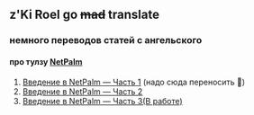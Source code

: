 ## z'Ki Roel go ~~mad~~ translate
### немного переводов статей с ангельского

#### про тулзу [NetPalm](https://github.com/tbotnz/netpalm)
1. [Введение в NetPalm — Часть 1](https://medium.com/@zkiroel/%D0%B2%D0%B2%D0%B5%D0%B4%D0%B5%D0%BD%D0%B8%D0%B5-%D0%B2-netpalm-%D1%87%D0%B0%D1%81%D1%82%D1%8C-1-b483dd47bbd8) (надо сюда переносить :ghost:)
2. [Введение в NetPalm — Часть 2](https://zkiroel.github.io/znotes/netpalm-part-2)
3. [Введение в NetPalm — Часть 3(В работе)](https://zkiroel.github.io/znotes/netpalm-part-3)




